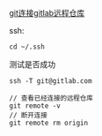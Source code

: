 [git连接gitlab远程仓库](https://blog.csdn.net/lkt_anhua/article/details/78835226)

ssh:

```shell
cd ~/.ssh
```

测试是否成功

```shell
ssh -T git@gitlab.com
```



```shell
// 查看已经连接的远程仓库
git remote -v
// 断开连接
git remote rm origin
```

